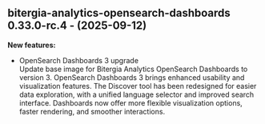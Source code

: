 ## bitergia-analytics-opensearch-dashboards 0.33.0-rc.4 - (2025-09-12)

**New features:**

 * OpenSearch Dashboards 3 upgrade\
   Update base image for Bitergia Analytics OpenSearch Dashboards to
   version 3. OpenSearch Dashboards 3 brings enhanced usability and
   visualization features. The Discover tool has been redesigned for
   easier data exploration, with a unified language selector and improved
   search interface. Dashboards now offer more flexible visualization
   options, faster rendering, and smoother interactions.

